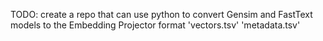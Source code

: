 TODO: create a repo that can use python to convert Gensim and FastText models to the Embedding Projector format 'vectors.tsv' 'metadata.tsv'

